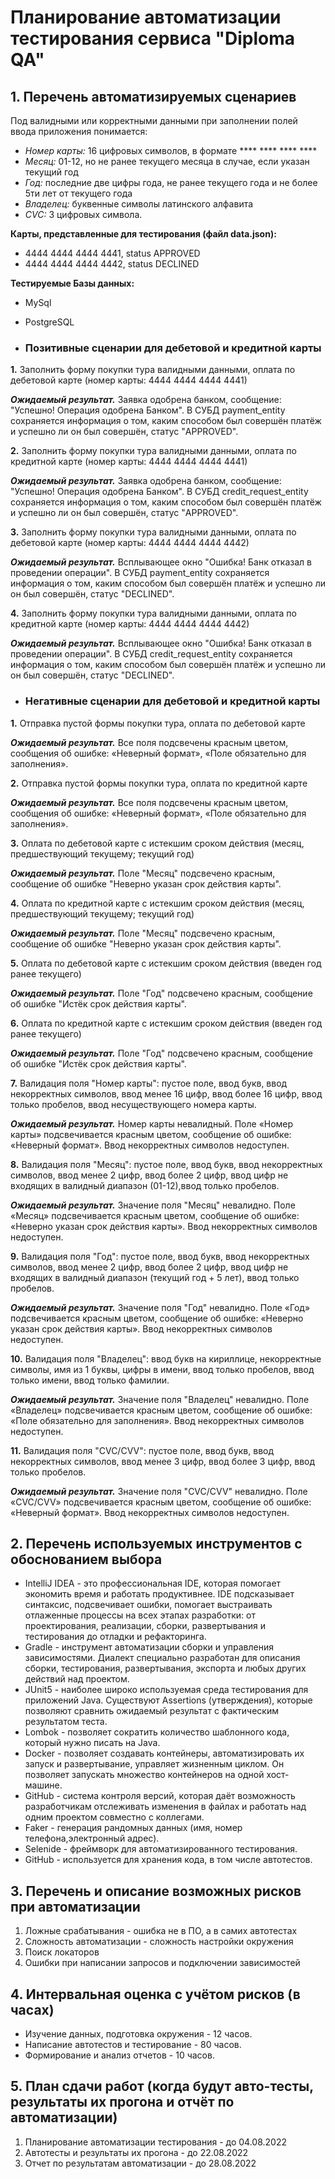 # Планирование автоматизации тестирования сервиса "Diploma QA"

## 1. Перечень автоматизируемых сценариев

Под валидными или корректными данными при заполнении полей ввода приложения понимается:

+ *Номер карты:* 16 цифровых символов, в формате **** **** **** ****
+ *Месяц:* 01-12, но не ранее текущего месяца в случае, если указан текущий год
+ *Год:* последние две цифры года, не ранее текущего года и не более 5ти лет от текущего года
+ *Владелец:* буквенные символы латинского алфавита
+ *CVC:* 3 цифровых символа.

**Карты, представленные для тестирования (файл data.json):**

+ 4444 4444 4444 4441, status APPROVED
+ 4444 4444 4444 4442, status DECLINED

**Тестируемые Базы данных:**

- MySql
- PostgreSQL

- ### Позитивные сценарии для дебетовой и кредитной карты
**1.** Заполнить форму покупки тура валидными данными, оплата по дебетовой карте (номер карты: 4444 4444 4444 4441)

***Ожидаемый результат.*** Заявка одобрена банком, сообщение: "Успешно! Операция одобрена Банком". В СУБД payment_entity сохраняется информация о том, каким способом был совершён платёж и успешно ли он был совершён, статус "APPROVED".

**2.** Заполнить форму покупки тура валидными данными, оплата по кредитной карте (номер карты: 4444 4444 4444 4441)

***Ожидаемый результат.*** Заявка одобрена банком, сообщение: "Успешно! Операция одобрена Банком". В СУБД credit_request_entity сохраняется информация о том, каким способом был совершён платёж и успешно ли он был совершён, статус "APPROVED".

**3.** Заполнить форму покупки тура валидными данными, оплата по дебетовой карте (номер карты: 4444 4444 4444 4442)

***Ожидаемый результат.*** Всплывающее окно "Ошибка! Банк отказал в проведении операции". В СУБД payment_entity сохраняется информация о том, каким способом был совершён платёж и успешно ли он был совершён, статус "DECLINED".

**4.** Заполнить форму покупки тура валидными данными, оплата по кредитной карте (номер карты: 4444 4444 4444 4442)

***Ожидаемый результат.*** Всплывающее окно "Ошибка! Банк отказал в проведении операции". В СУБД credit_request_entity сохраняется информация о том, каким способом был совершён платёж и успешно ли он был совершён, статус "DECLINED".

- ### Негативные сценарии для дебетовой и кредитной карты

**1.** Отправка пустой формы покупки тура, оплата по дебетовой карте

***Ожидаемый результат.*** Все поля подсвечены красным цветом, сообщения об ошибке: «Неверный формат», «Поле обязательно для заполнения».

**2.** Отправка пустой формы покупки тура, оплата по кредитной карте

***Ожидаемый результат.*** Все поля подсвечены красным цветом, сообщения об ошибке: «Неверный формат», «Поле обязательно для заполнения».

**3.** Оплата по дебетовой карте с истекшим сроком действия (месяц, предшествующий текущему; текущий год)

***Ожидаемый результат.*** Поле "Месяц" подсвечено красным, сообщение об ошибке "Неверно указан срок действия карты".

**4.** Оплата по кредитной карте с истекшим сроком действия (месяц, предшествующий текущему; текущий год)

***Ожидаемый результат.*** Поле "Месяц" подсвечено красным, сообщение об ошибке "Неверно указан срок действия карты".

**5.** Оплата по дебетовой карте с истекшим сроком действия (введен год ранее текущего)

***Ожидаемый результат.*** Поле "Год" подсвечено красным, сообщение об ошибке "Истёк срок действия карты".

**6.** Оплата по кредитной карте с истекшим сроком действия (введен год ранее текущего)

***Ожидаемый результат.*** Поле "Год" подсвечено красным, сообщение об ошибке "Истёк срок действия карты".

**7.** Валидация поля "Номер карты": пустое поле, ввод букв, ввод некорректных символов, ввод менее 16 цифр, ввод более 16 цифр, ввод только пробелов, ввод несуществующего номера карты.

***Ожидаемый результат.*** Номер карты невалидный. Поле «Номер карты» подсвечивается красным цветом, сообщение об ошибке: «Неверный формат». Ввод некорректных символов недоступен.

**8.** Валидация поля "Месяц": пустое поле, ввод букв, ввод некорректных символов, ввод менее 2 цифр, ввод более 2 цифр, ввод цифр не входящих в валидный диапазон (01-12),ввод только пробелов.

***Ожидаемый результат.*** Значение поля "Месяц" невалидно. Поле «Месяц» подсвечивается красным цветом, сообщение об ошибке: «Неверно указан срок действия карты». Ввод некорректных символов недоступен.

**9.** Валидация поля "Год": пустое поле, ввод букв, ввод некорректных символов, ввод менее 2 цифр, ввод более 2 цифр, ввод цифр не входящих в валидный диапазон (текущий год + 5 лет),  ввод только пробелов.

***Ожидаемый результат.*** Значение поля "Год" невалидно. Поле «Год» подсвечивается красным цветом, сообщение об ошибке: «Неверно указан срок действия карты». Ввод некорректных символов недоступен.

**10.** Валидация поля "Владелец": ввод букв на кириллице, некорректные символы, имя из 1 буквы, цифры в имени, ввод только пробелов, ввод только имени, ввод только фамилии.

***Ожидаемый результат.*** Значение поля "Владелец" невалидно. Поле «Владелец» подсвечивается красным цветом, сообщение об ошибке: «Поле обязательно для заполнения». Ввод некорректных символов недоступен.

**11.** Валидация поля "CVC/CVV": пустое поле, ввод букв, ввод некорректных символов, ввод менее 3 цифр, ввод более 3 цифр, ввод только пробелов.

***Ожидаемый результат.*** Значение поля "CVC/CVV" невалидно. Поле «CVC/CVV» подсвечивается красным цветом, сообщение об ошибке: «Неверный формат». Ввод некорректных символов недоступен.


## 2. Перечень используемых инструментов с обоснованием выбора

* IntelliJ IDEA - это профессиональная IDE, которая помогает экономить время и работать продуктивнее. IDE подсказывает синтаксис, подсвечивает ошибки, помогает выстраивать отлаженные процессы на всех этапах разработки: от проектирования, реализации, сборки, развертывания и тестирования до отладки и рефакторинга.
* Gradle - инструмент автоматизации сборки и управления зависимостями. Диалект специально разработан для описания сборки, тестирования, развертывания, экспорта и любых других действий над проектом.
* JUnit5 - наиболее широко используемая среда тестирования для приложений Java. Существуют Assertions (утверждения), которые позволяют сравнить ожидаемый результат с фактическим результатом теста.
* Lombok - позволяет сократить количество шаблонного кода, который нужно писать на Java.
* Docker - позволяет создавать контейнеры, автоматизировать их запуск и развертывание, управляет жизненным циклом. Он позволяет запускать множество контейнеров на одной хост-машине.
* GitHub - система контроля версий, которая даёт возможность разработчикам отслеживать изменения в файлах и работать над одним проектом совместно с коллегами.
* Faker - генерация рандомных данных (имя, номер телефона,электронный адрес).
* Selenide - фреймворк для автоматизированного тестирования.
* GitHub - используется для хранения кода, в том числе автотестов.

## 3. Перечень и описание возможных рисков при автоматизации

1. Ложные срабатывания - ошибка не в ПО, а в самих автотестах
2. Сложность автоматизации - сложность настройки окружения
3. Поиск локаторов
4. Ошибки при написании запросов и подключении зависимостей

## 4. Интервальная оценка с учётом рисков (в часах)

* Изучение данных, подготовка окружения - 12 часов.
* Написание автотестов и тестирование - 80 часов.
* Формирование и анализ отчетов - 10 часов.

## 5. План сдачи работ (когда будут авто-тесты, результаты их прогона и отчёт по автоматизации)

1. Планирование автоматизации тестирования - до 04.08.2022
2. Автотесты и результаты их прогона - до 22.08.2022
3. Отчет по результатам автоматизации - до 28.08.2022